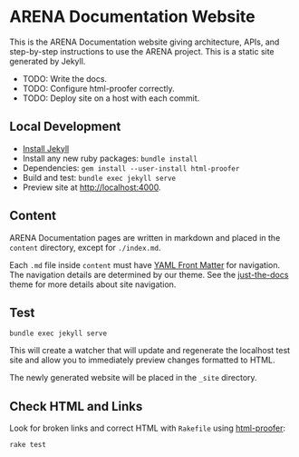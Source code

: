 # ARENA Documentation Website

This is the ARENA Documentation website giving architecture, APIs, and step-by-step instructions to use the ARENA project. This is a static site generated by Jekyll.

- TODO: Write the docs.
- TODO: Configure html-proofer correctly.
- TODO: Deploy site on a host with each commit.

## Local Development
* [Install Jekyll](https://jekyllrb.com/docs/installation)
* Install any new ruby packages: `bundle install`
* Dependencies: `gem install --user-install html-proofer`
* Build and test: `bundle exec jekyll serve`
* Preview site at [http://localhost:4000](http://localhost:4000).

## Content

ARENA Documentation pages are written in markdown and placed in the `content` directory, except for `./index.md`.

Each `.md` file inside `content` must have [YAML Front Matter](https://jekyllrb.com/docs/front-matter) for navigation. The navigation details are determined by our theme. See the [just-the-docs](https://pmarsceill.github.io/just-the-docs/docs/navigation-structure) theme for more details about site navigation.

## Test 

```shell
bundle exec jekyll serve
```

This will create a watcher that will update and regenerate the localhost test site and allow you to immediately preview changes formatted to HTML.

The newly generated website will be placed in the `_site` directory.

## Check HTML and Links

Look for broken links and correct HTML with `Rakefile` using [html-proofer](https://github.com/gjtorikian/html-proofer):

```shell
rake test
```


